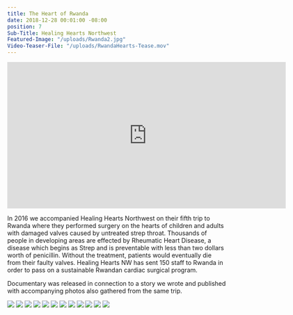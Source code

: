 ```yaml
---
title: The Heart of Rwanda
date: 2018-12-28 00:01:00 -08:00
position: 7
Sub-Title: Healing Hearts Northwest
Featured-Image: "/uploads/Rwanda2.jpg"
Video-Teaser-File: "/uploads/RwandaHearts-Tease.mov"
---
```


<iframe src="https://player.vimeo.com/video/303786933" width="640" height="337" frameborder="0" allowfullscreen></iframe>

In 2016 we accompanied Healing Hearts Northwest on their fifth trip to Rwanda where they performed surgery on the hearts of children and adults with damaged valves caused by untreated strep throat. Thousands of people in developing areas are effected by Rheumatic Heart Disease, a disease which begins as Strep and is preventable with less than two dollars worth of penicillin. Without the treatment, patients would eventually die from their faulty valves. Healing Hearts NW has sent 150 staff to Rwanda in order to pass on a sustainable Rwandan cardiac surgical program. 

Documentary was released in connection to a story we wrote and published with accompanying photos also gathered from the same trip. 

<div class="gallery" data-columns="3">
<img src="/uploads/FT-Website-Screenshots-1054.jpg" />
<img src="/uploads/FT-Website-Screenshots-1055.jpg" />
<img src="/uploads/FT-Website-Screenshots-1056.jpg" />
<img src="/uploads/FT-Website-Screenshots-1057.jpg" />
<img src="/uploads/FT-Website-Screenshots-1058.jpg" />
<img src="/uploads/FT-Website-Screenshots-1060.jpg" />
<img src="/uploads/FT-Website-Screenshots-1061.jpg" />
<img src="/uploads/FT-Website-Screenshots-1067.jpg" />
<img src="/uploads/FT-Website-Screenshots-1066.jpg" />
<img src="/uploads/FT-Website-Screenshots-1068.jpg" />
<img src="/uploads/FT-Website-Screenshots-1053.jpg" />
<img src="/uploads/FT-Website-Screenshots-1049.jpg" />
</div>
